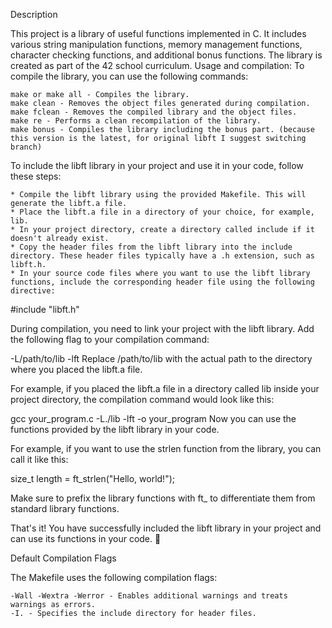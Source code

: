 Description

This project is a library of useful functions implemented in C. It includes various string manipulation functions, memory management functions, character checking functions, and additional bonus functions. The library is created as part of the 42 school curriculum.
Usage and compilation:
To compile the library, you can use the following commands:

    make or make all - Compiles the library.
    make clean - Removes the object files generated during compilation.
    make fclean - Removes the compiled library and the object files.
    make re - Performs a clean recompilation of the library.
    make bonus - Compiles the library including the bonus part. (because this version is the latest, for original libft I suggest switching branch)

To include the libft library in your project and use it in your code, follow these steps:

    * Compile the libft library using the provided Makefile. This will generate the libft.a file.
    * Place the libft.a file in a directory of your choice, for example, lib.
    * In your project directory, create a directory called include if it doesn't already exist.
    * Copy the header files from the libft library into the include directory. These header files typically have a .h extension, such as libft.h.
    * In your source code files where you want to use the libft library functions, include the corresponding header file using the following directive:

#include "libft.h"

During compilation, you need to link your project with the libft library. Add the following flag to your compilation command:

-L/path/to/lib -lft
Replace /path/to/lib with the actual path to the directory where you placed the libft.a file.

For example, if you placed the libft.a file in a directory called lib inside your project directory, the compilation command would look like this:

gcc your_program.c -L./lib -lft -o your_program
Now you can use the functions provided by the libft library in your code.

For example, if you want to use the strlen function from the library, you can call it like this:

size_t length = ft_strlen("Hello, world!");

Make sure to prefix the library functions with ft_ to differentiate them from standard library functions.

That's it! You have successfully included the libft library in your project and can use its functions in your code. 🎉

Default Compilation Flags

The Makefile uses the following compilation flags:

    -Wall -Wextra -Werror - Enables additional warnings and treats warnings as errors.
    -I. - Specifies the include directory for header files.

